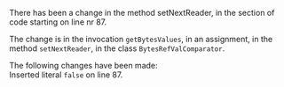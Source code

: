 There has been a change in the method setNextReader, in the section of code starting on line nr 87.
  
The change is in the invocation ```getBytesValues```, in an assignment, in the method ```setNextReader```, in the class ```BytesRefValComparator```.
  
The following changes have been made:  
Inserted literal ```false``` on line 87.  
